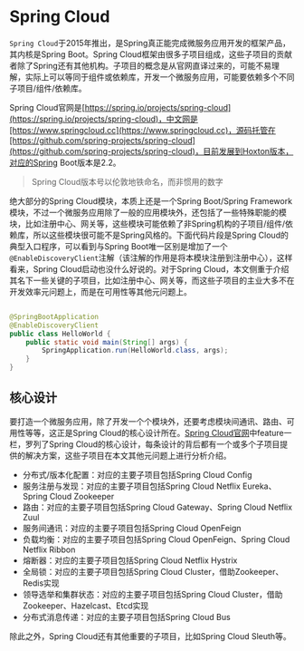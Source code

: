 # Spring Cloud

`Spring Cloud`于2015年推出，是Spring真正能完成微服务应用开发的框架产品，其内核是Spring Boot。Spring Cloud框架由很多子项目组成，这些子项目的贡献者除了Spring还有其他机构。子项目的概念是从官网直译过来的，可能不易理解，实际上可以等同于组件或依赖库，开发一个微服务应用，可能要依赖多个不同子项目/组件/依赖库。

Spring Cloud官网是[https://spring.io/projects/spring-cloud](https://spring.io/projects/spring-cloud)，中文网是[https://www.springcloud.cc](https://www.springcloud.cc)，源码托管在[https://github.com/spring-projects/spring-cloud](https://github.com/spring-projects/spring-cloud)，目前发展到Hoxton版本，对应的Spring Boot版本是2.2。

> Spring Cloud版本号以伦敦地铁命名，而非惯用的数字

绝大部分的Spring Cloud模块，本质上还是一个Spring Boot/Spring Framework模块，不过一个微服务应用除了一般的应用模块外，还包括了一些特殊职能的模块，比如注册中心、网关等，这些模块可能依赖了非Spring机构的子项目/组件/依赖库，所以这些模块很可能不是Spring风格的。下面代码片段是Spring Cloud的典型入口程序，可以看到与Spring Boot唯一区别是增加了一个`@EnableDiscoveryClient`注解（该注解的作用是将本模块注册到注册中心），这样看来，Spring Cloud启动也没什么好说的。对于Spring Cloud，本文侧重于介绍其名下一些关键的子项目，比如注册中心、网关等，而这些子项目的主业大多不在开发效率元问题上，而是在可用性等其他元问题上。

```Java

@SpringBootApplication
@EnableDiscoveryClient
public class HelloWorld {
	public static void main(String[] args) {
    	SpringApplication.run(HelloWorld.class, args);
	}
}
```

## 核心设计

要打造一个微服务应用，除了开发一个个模块外，还要考虑模块间通讯、路由、可用性等等，这正是Spring Cloud的核心设计所在。[Spring Cloud官网](https://spring.io/projects/spring-cloud)中feature一栏，罗列了Spring Cloud的核心设计，每条设计的背后都有一个或多个子项目提供的解决方案，这些子项目在本文其他元问题上进行分析介绍。

* 分布式/版本化配置：对应的主要子项目包括Spring Cloud Config
* 服务注册与发现：对应的主要子项目包括Spring Cloud Netflix Eureka、Spring Cloud Zookeeper
* 路由：对应的主要子项目包括Spring Cloud Gateway、Spring Cloud Netflix Zuul
* 服务间通讯：对应的主要子项目包括Spring Cloud OpenFeign
* 负载均衡：对应的主要子项目包括Spring Cloud OpenFeign、Spring Cloud Netflix Ribbon
* 熔断器：对应的主要子项目包括Spring Cloud Netflix Hystrix
* 全局锁：对应的主要子项目包括Spring Cloud Cluster，借助Zookeeper、Redis实现
* 领导选举和集群状态：对应的主要子项目包括Spring Cloud Cluster，借助Zookeeper、Hazelcast、Etcd实现
* 分布式消息传递：对应的主要子项目包括Spring Cloud Bus

除此之外，Spring Cloud还有其他重要的子项目，比如Spring Cloud Sleuth等。
